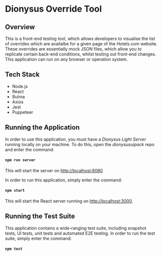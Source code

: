 # Dionysus Override Tool

## Overview

This is a front-end testing tool, which allows developers to visualise the list of overrides which are availalbe for a given page of the Hotels.com website. These
overrides are essentially mock JSON files, which allow you to replicate certain back-end conditions, whilst testing out front-end changes.  This application can run
on any browser or operation system. 

## Tech Stack

- Node.js
- React
- Bulma
- Axios
- Jest
- Puppeteer

## Running the Application

In order to use this application, you must have a *Dionysus Light Server* running locally on your machine.  To do this, open the 
*dionysusuipack* repo and enter the command:

#### `npm run server`

This will start the server on [http://localhost:8080](http://localhost:8080)

In order to run this application, simply enter the command:

#### `npm start`

This will start the React server running on [http://localhost:3000](http://localhost:3000).

## Running the Test Suite

This application contains a wide-ranging test suite, including snapshot tests, UI tests, unit tests and automated E2E testing.  In order
to run the test suite, simply enter the command:

#### `npm test`
